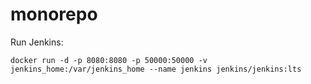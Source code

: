 # monorepo

Run Jenkins:

`docker run -d -p 8080:8080 -p 50000:50000 -v jenkins_home:/var/jenkins_home --name jenkins jenkins/jenkins:lts`
